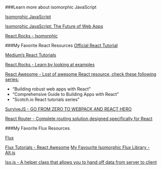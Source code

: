 ###Learn more about isomorphic JavaScript

[Isomorphic JavaScript](http://isomorphic.net/) 

[Isomorphic JavaScript: The Future of Web Apps](http://nerds.airbnb.com/isomorphic-javascript-future-web-apps/) 

[React.Rocks - Isomorphic](http://react.rocks/tag/Isomorphic)


###My Favorite React Resources
[Official React Tutorial](http://facebook.github.io/react/docs/tutorial.html)

[Medium’s React Tutorials](https://medium.com/react-tutorials)

[React.Rocks - Learn by looking at examples](http://react.rocks/)

[React Awesome - Lost of awesome React resource, check these following series:](https://github.com/enaqx/awesome-react)

* “Building robust web apps with React”
* “Comprehensive Guide to Building Apps with React”
* “Scotch.io React tutorials series”

 [SurviveJS - GO FROM ZERO TO WEBPACK AND REACT HERO](http://survivejs.com/webpack_react/introduction/)
 
 [React Router - Complete routing solution designed specifically for React](http://rackt.github.io/react-router/)

###My Favorite Flux Resources


 [Flux](https://facebook.github.io/flux/)  

[Flux Tutorials - React Awesome](https://github.com/enaqx/awesome-react#flux-tutorials)
[My Favourite Isomorphic Flux Library - Alt.js](http://alt.js.org/)  

[Iso.js - A helper class that allows you to hand off data from server to client](https://github.com/goatslacker/iso)
